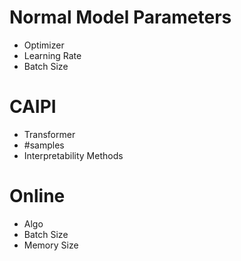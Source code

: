 # Normal Model Parameters
- Optimizer 
- Learning Rate 
- Batch Size

# CAIPI 
- Transformer 
- #samples 
- Interpretability Methods


# Online
- Algo
- Batch Size 
- Memory Size
